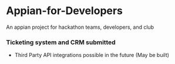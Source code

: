 # Appian-for-Developers
An appian project for hackathon teams, developers, and club
### Ticketing system and CRM submitted
- Third Party API integrations possible in the future (May be built)
